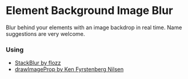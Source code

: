 # Element Background Image Blur
Blur behind your elements with an image backdrop in real time.
Name suggestions are very welcome.

### Using
* [StackBlur by flozz](https://github.com/flozz/StackBlur)
* [drawImageProp by Ken Fyrstenberg Nilsen](http://stackoverflow.com/a/21961894/3839159)
